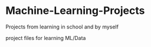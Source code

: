 # Machine-Learning-Projects
Projects from learning in school and by myself

project files for learning ML/Data

